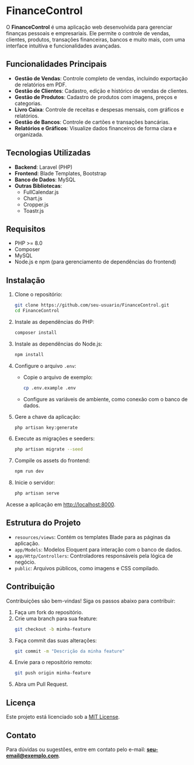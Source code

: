 # FinanceControl

O **FinanceControl** é uma aplicação web desenvolvida para gerenciar finanças pessoais e empresariais. Ele permite o controle de vendas, clientes, produtos, transações financeiras, bancos e muito mais, com uma interface intuitiva e funcionalidades avançadas.

## Funcionalidades Principais

- **Gestão de Vendas**: Controle completo de vendas, incluindo exportação de relatórios em PDF.
- **Gestão de Clientes**: Cadastro, edição e histórico de vendas de clientes.
- **Gestão de Produtos**: Cadastro de produtos com imagens, preços e categorias.
- **Livro Caixa**: Controle de receitas e despesas mensais, com gráficos e relatórios.
- **Gestão de Bancos**: Controle de cartões e transações bancárias.
- **Relatórios e Gráficos**: Visualize dados financeiros de forma clara e organizada.

## Tecnologias Utilizadas

- **Backend**: Laravel (PHP)
- **Frontend**: Blade Templates, Bootstrap
- **Banco de Dados**: MySQL
- **Outras Bibliotecas**:
  - FullCalendar.js
  - Chart.js
  - Cropper.js
  - Toastr.js

## Requisitos

- PHP >= 8.0
- Composer
- MySQL
- Node.js e npm (para gerenciamento de dependências do frontend)

## Instalação

1. Clone o repositório:
   ```bash
   git clone https://github.com/seu-usuario/FinanceControl.git
   cd FinanceControl
   ```

2. Instale as dependências do PHP:
   ```bash
   composer install
   ```

3. Instale as dependências do Node.js:
   ```bash
   npm install
   ```

4. Configure o arquivo `.env`:
   - Copie o arquivo de exemplo:
     ```bash
     cp .env.example .env
     ```
   - Configure as variáveis de ambiente, como conexão com o banco de dados.

5. Gere a chave da aplicação:
   ```bash
   php artisan key:generate
   ```

6. Execute as migrações e seeders:
   ```bash
   php artisan migrate --seed
   ```

7. Compile os assets do frontend:
   ```bash
   npm run dev
   ```

8. Inicie o servidor:
   ```bash
   php artisan serve
   ```

Acesse a aplicação em [http://localhost:8000](http://localhost:8000).

## Estrutura do Projeto

- `resources/views`: Contém os templates Blade para as páginas da aplicação.
- `app/Models`: Modelos Eloquent para interação com o banco de dados.
- `app/Http/Controllers`: Controladores responsáveis pela lógica de negócio.
- `public`: Arquivos públicos, como imagens e CSS compilado.

## Contribuição

Contribuições são bem-vindas! Siga os passos abaixo para contribuir:

1. Faça um fork do repositório.
2. Crie uma branch para sua feature:
   ```bash
   git checkout -b minha-feature
   ```
3. Faça commit das suas alterações:
   ```bash
   git commit -m "Descrição da minha feature"
   ```
4. Envie para o repositório remoto:
   ```bash
   git push origin minha-feature
   ```
5. Abra um Pull Request.

## Licença

Este projeto está licenciado sob a [MIT License](LICENSE).

## Contato

Para dúvidas ou sugestões, entre em contato pelo e-mail: **seu-email@exemplo.com**.

